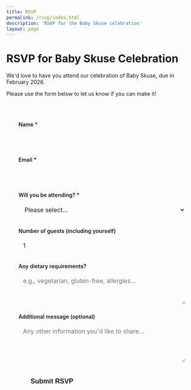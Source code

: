 ```yaml
---
title: RSVP
permalink: /rsvp/index.html
description: 'RSVP for the Baby Skuse celebration'
layout: page
---
```


# RSVP for Baby Skuse Celebration

We'd love to have you attend our celebration of Baby Skuse, due in February 2026.

Please use the form below to let us know if you can make it!

<form data-static-form-name="rsvp" class="rsvp-form">
  <div class="form-group">
    <label for="name">Name *</label>
    <input type="text" id="name" name="name" required>
  </div>

  <div class="form-group">
    <label for="email">Email *</label>
    <input type="email" id="email" name="email" required>
  </div>

  <div class="form-group">
    <label for="attending">Will you be attending? *</label>
    <select id="attending" name="attending" required>
      <option value="">Please select...</option>
      <option value="yes">Yes, I'll be there!</option>
      <option value="no">Sorry, I can't make it</option>
      <option value="maybe">Maybe, I'll let you know</option>
    </select>
  </div>

  <div class="form-group">
    <label for="guests">Number of guests (including yourself)</label>
    <input type="number" id="guests" name="guests" min="1" max="5" value="1">
  </div>

  <div class="form-group">
    <label for="dietary">Any dietary requirements?</label>
    <textarea id="dietary" name="dietary" rows="3" placeholder="e.g., vegetarian, gluten-free, allergies..."></textarea>
  </div>

  <div class="form-group">
    <label for="message">Additional message (optional)</label>
    <textarea id="message" name="message" rows="4" placeholder="Any other information you'd like to share..."></textarea>
  </div>

  <button type="submit" class="submit-btn">Submit RSVP</button>
</form>

<style>
.rsvp-form {
  max-width: 600px;
  margin: 2rem auto;
  padding: 2rem;
  background: var(--color-bg-secondary);
  border-radius: var(--border-radius);
  box-shadow: var(--shadow);
}

.form-group {
  margin-bottom: 1.5rem;
}

.form-group label {
  display: block;
  margin-bottom: 0.5rem;
  font-weight: 600;
  color: var(--color-text);
}

.form-group input,
.form-group select,
.form-group textarea {
  width: 100%;
  padding: 0.75rem;
  border: 2px solid var(--color-border);
  border-radius: var(--border-radius);
  background: var(--color-bg);
  color: var(--color-text);
  font-family: inherit;
  font-size: 1rem;
}

.form-group input:focus,
.form-group select:focus,
.form-group textarea:focus {
  outline: none;
  border-color: var(--color-primary);
  box-shadow: 0 0 0 3px rgba(var(--color-primary-rgb), 0.1);
}

.submit-btn {
  background: var(--color-primary);
  color: var(--color-light);
  border: none;
  padding: 1rem 2rem;
  border-radius: var(--border-radius);
  font-size: 1.1rem;
  font-weight: 600;
  cursor: pointer;
  transition: background-color 0.2s ease;
}

.submit-btn:hover {
  background: var(--color-primary-dark);
}

.submit-btn:active {
  transform: translateY(1px);
}
</style>
